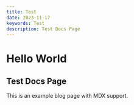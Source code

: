 ```yaml
---
title: Test
date: 2023-11-17
keywords: Test
description: Test Docs Page
---
```


# Hello World

## Test Docs Page

This is an example blog page with MDX support.